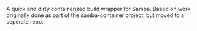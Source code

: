 A quick and dirty containerized build wrapper for Samba.
Based on work originally done as part of the samba-container project,
but moved to a seperate repo.
